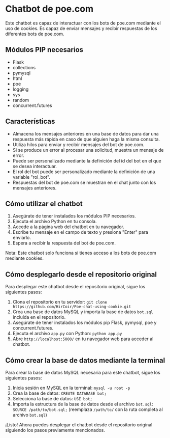 # Chatbot de poe.com

Este chatbot es capaz de interactuar con los bots de poe.com mediante el uso de cookies. Es capaz de enviar mensajes y recibir respuestas de los diferentes bots de poe.com.

## Módulos PIP necesarios

- Flask
- collections
- pymysql
- html
- poe
- logging
- sys
- random
- concurrent.futures

## Características

- Almacena los mensajes anteriores en una base de datos para dar una respuesta más rápida en caso de que alguien haga la misma consulta.
- Utiliza hilos para enviar y recibir mensajes del bot de poe.com.
- Si se produce un error al procesar una solicitud, muestra un mensaje de error.
- Puede ser personalizado mediante la definición del id del bot en el que se desea interactuar.
- El rol del bot puede ser personalizado mediante la definición de una variable "rol_bot".
- Respuestas del bot de poe.com se muestran en el chat junto con los mensajes anteriores.

## Cómo utilizar el chatbot

1. Asegúrate de tener instalados los módulos PIP necesarios.
2. Ejecuta el archivo Python en tu consola.
3. Accede a la página web del chatbot en tu navegador.
4. Escribe tu mensaje en el campo de texto y presiona "Enter" para enviarlo.
5. Espera a recibir la respuesta del bot de poe.com.

Nota: Este chatbot solo funciona si tienes acceso a los bots de poe.com mediante cookies.

## Cómo desplegarlo desde el repositorio original

Para desplegar este chatbot desde el repositorio original, sigue los siguientes pasos:

1. Clona el repositorio en tu servidor: `git clone https://github.com/HirCoir/Poe-chat-using-cookie.git`
2. Crea una base de datos MySQL y importa la base de datos `bot.sql` incluida en el repositorio.
3. Asegúrate de tener instalados los módulos pip Flask, pymysql, poe y concurrent.futures.
4. Ejecuta el archivo `app.py` con Python: `python app.py`
5. Abre `http://localhost:5000/` en tu navegador web para acceder al chatbot.

## Cómo crear la base de datos mediante la terminal

Para crear la base de datos MySQL necesaria para este chatbot, sigue los siguientes pasos:

1. Inicia sesión en MySQL en la terminal: `mysql -u root -p`
2. Crea la base de datos: `CREATE DATABASE bot;`
3. Selecciona la base de datos: `USE bot;`
4. Importa la estructura de la base de datos desde el archivo `bot.sql`: `SOURCE /path/to/bot.sql;` (reemplaza `/path/to/` con la ruta completa al archivo `bot.sql`)

¡Listo! Ahora puedes desplegar el chatbot desde el repositorio original siguiendo los pasos previamente mencionados.
